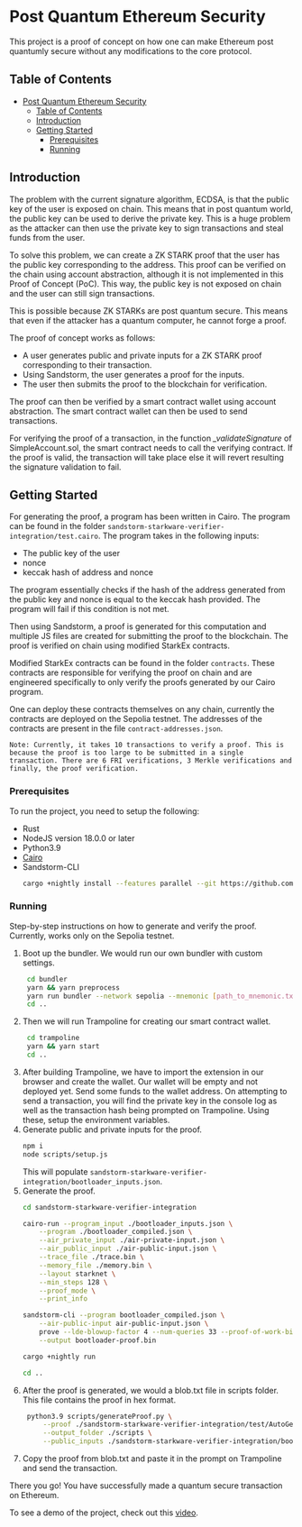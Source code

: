 # Post Quantum Ethereum Security

This project is a proof of concept on how one can make Ethereum post quantumly secure without any modifications to the core protocol.  

## Table of Contents

- [Post Quantum Ethereum Security](#post-quantum-ethereum-security)
  - [Table of Contents](#table-of-contents)
  - [Introduction](#introduction)
  - [Getting Started](#getting-started)
    - [Prerequisites](#prerequisites)
    - [Running](#running)

## Introduction

The problem with the current signature algorithm, ECDSA, is that the public key of the user is exposed on chain. This means that in post quantum world, the public key can be used to derive the private key. This is a huge problem as the attacker can then use the private key to sign transactions and steal funds from the user.

To solve this problem, we can create a ZK STARK proof that the user has the public key corresponding to the address. This proof can be verified on the chain using account abstraction, although it is not implemented in this Proof of Concept (PoC). This way, the public key is not exposed on chain and the user can still sign transactions.

This is possible because ZK STARKs are post quantum secure. This means that even if the attacker has a quantum computer, he cannot forge a proof.

The proof of concept works as follows:
- A user generates public and private inputs for a ZK STARK proof corresponding to their transaction.
- Using Sandstorm, the user generates a proof for the inputs.
- The user then submits the proof to the blockchain for verification.

The proof can then be verified by a smart contract wallet using account abstraction. The smart contract wallet can then be used to send transactions.

For verifying the proof of a transaction, in the function *_validateSignature* of SimpleAccount.sol, the smart contract needs to call the verifying contract. If the proof is valid, the transaction will take place else it will revert resulting the signature validation to fail.


## Getting Started

For generating the proof, a program has been written in Cairo. The program can be found in the folder `sandstorm-starkware-verifier-integration/test.cairo`. The program takes in the following inputs:
- The public key of the user
- nonce
- keccak hash of address and nonce

The program essentially checks if the hash of the address generated from the public key and nonce is equal to the keccak hash provided. The program will fail if this condition is not met. 

Then using Sandstorm, a proof is generated for this computation and multiple JS files are created for submitting the proof to the blockchain. The proof is verified on chain using modified StarkEx contracts.

Modified StarkEx contracts can be found in the folder `contracts`. These contracts are responsible for verifying the proof on chain and are engineered specifically to only verify the proofs generated by our Cairo program.

One can deploy these contracts themselves on any chain, currently the contracts are deployed on the Sepolia testnet. The addresses of the contracts are present in the file `contract-addresses.json`.

`Note: Currently, it takes 10 transactions to verify a proof. This is because the proof is too large to be submitted in a single transaction. There are 6 FRI verifications, 3 Merkle verifications and finally, the proof verification.`

### Prerequisites

To run the project, you need to setup the following:
- Rust
- NodeJS version 18.0.0 or later
- Python3.9
- [Cairo](https://docs.cairo-lang.org/quickstart.html)
- Sandstorm-CLI
  ```sh
  cargo +nightly install --features parallel --git https://github.com/andrewmilson/sandstorm sandstorm-cli
  ```
### Running

Step-by-step instructions on how to generate and verify the proof. Currently, works only on the Sepolia testnet.

1. Boot up the bundler. We would run our own bundler with custom settings.
   ```sh
    cd bundler
    yarn && yarn preprocess
    yarn run bundler --network sepolia --mnemonic [path_to_mnemonic.txt] --unsafe
    cd ..
   ```
2. Then we will run Trampoline for creating our smart contract wallet.
   ```sh
    cd trampoline
    yarn && yarn start
    cd ..
   ```
3. After building Trampoline, we have to import the extension in our browser and create the wallet. Our wallet will be empty and not deployed yet. Send some funds to the wallet address. On attempting to send a transaction, you will find the private key in the console log as well as the transaction hash being prompted on Trampoline. Using these, setup the environment variables.
4. Generate public and private inputs for the proof. 
    ```sh
    npm i
    node scripts/setup.js
    ```
    This will populate `sandstorm-starkware-verifier-integration/bootloader_inputs.json`.
5. Generate the proof.
    ```sh
    cd sandstorm-starkware-verifier-integration

    cairo-run --program_input ./bootloader_inputs.json \
        --program ./bootloader_compiled.json \
        --air_private_input ./air-private-input.json \
        --air_public_input ./air-public-input.json \
        --trace_file ./trace.bin \
        --memory_file ./memory.bin \
        --layout starknet \
        --min_steps 128 \
        --proof_mode \
        --print_info

    sandstorm-cli --program bootloader_compiled.json \
        --air-public-input air-public-input.json \
        prove --lde-blowup-factor 4 --num-queries 33 --proof-of-work-bits 30 --air-private-input air-private-input.json \
        --output bootloader-proof.bin

    cargo +nightly run

    cd ..
    ```
6. After the proof is generated, we would a blob.txt file in scripts folder. This file contains the proof in hex format.
   ```sh
    python3.9 scripts/generateProof.py \
        --proof ./sandstorm-starkware-verifier-integration/test/AutoGenProofData.sol \
        --output_folder ./scripts \
        --public_inputs ./sandstorm-starkware-verifier-integration/bootloader_inputs.json
   ```
7. Copy the proof from blob.txt and paste it in the prompt on Trampoline and send the transaction.


There you go! You have successfully made a quantum secure transaction on Ethereum.


To see a demo of the project, check out this [video](https://drive.google.com/file/d/1pzCRlZFrfC4wWtRjAEcGmLhl6ieIb9rG/view?usp=sharing).
